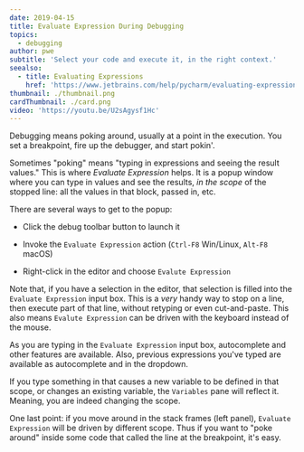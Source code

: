 ```yaml
---
date: 2019-04-15
title: Evaluate Expression During Debugging
topics:
  - debugging
author: pwe
subtitle: 'Select your code and execute it, in the right context.'
seealso:
  - title: Evaluating Expressions
    href: 'https://www.jetbrains.com/help/pycharm/evaluating-expressions.html'
thumbnail: ./thumbnail.png
cardThumbnail: ./card.png
video: 'https://youtu.be/U2sAgysf1Hc'
---
```


Debugging means poking around, usually at a point in the execution. You
set a breakpoint, fire up the debugger, and start pokin'.

Sometimes "poking" means "typing in expressions and seeing the result
values." This is where *Evaluate Expression* helps. It is a popup
window where you can type in values and see the results, *in the scope*
of the stopped line: all the values in that block, passed in, etc.

There are several ways to get to the popup:

- Click the debug toolbar button to launch it

- Invoke the `Evaluate Expression` action (`Ctrl-F8` Win/Linux,
`Alt-F8` macOS)

- Right-click in the editor and choose `Evalute Expression`

Note that, if you have a selection in the editor, that selection is
filled into the `Evaluate Expression` input box. This is a *very* handy
way to stop on a line, then execute part of that line, without retyping
or even cut-and-paste. This also means `Evalute Expression` can be
driven with the keyboard instead of the mouse.

As you are typing in the `Evaluate Expression` input box, autocomplete
and other features are available. Also, previous expressions you've
typed are available as autocomplete and in the dropdown.

If you type something in that causes a new variable to be defined in that
scope, or changes an existing variable, the `Variables` pane will reflect
it. Meaning, you are indeed changing the scope.

One last point: if you move around in the stack frames (left panel),
`Evaluate Expression` will be driven by different scope. Thus if you
want to "poke around" inside some code that called the line at the
breakpoint, it's easy.
